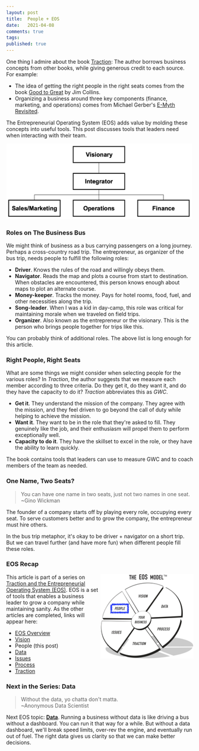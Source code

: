 ```yaml
---
layout: post
title:  People + EOS
date:   2021-04-08
comments: true
tags: 
published: true
---
```

 
One thing I admire about the book [Traction](/blog/2021/02/15/traction-entrepreneurial-operating-system-eos/): The author borrows business concepts from other books, while giving generous credit to each source. For example:

* The idea of getting the right people in the right seats comes from the book [Good to Great](/blog/2015/05/22/building-a-great-company/) by Jim Collins. 
* Organizing a business around three key components (finance, marketing, and operations) comes from Michael Gerber's [E-Myth Revisited](https://www.emyth.com/).

The Entrepreneurial Operating System (EOS) adds value by molding these concepts into useful tools. This post discusses tools that leaders need when interacting with their team.

<a href="/blog/2021/04/08/people-and-eos/"><img src="/images/Accountability_EOS_People.jpg" width="500" padding="10" alt="EOS Accountability Chart - Entrepreneurial Operating System (EOS)" title="EOS Accountability Chart - Entrepreneurial Operating System (EOS)" /></a>

<!--more-->

### Roles on The Business Bus

We might think of business as a bus carrying passengers on a long journey. Perhaps a cross-country road trip. The entrepreneur, as organizer of the bus trip, needs people to fulfill the following roles:

* **Driver**. Knows the rules of the road and willingly obeys them.
* **Navigator**. Reads the map and plots a course from start to destination. When obstacles are encountered, this person knows enough about maps to plot an alternate course.
* **Money-keeper**. Tracks the money. Pays for hotel rooms, food, fuel, and other necessities along the trip.
* **Song-leader**. When I was a kid in day-camp, this role was critical for maintaining morale when we traveled on field trips.
* **Organizer**. Also known as the entrepreneur or the visionary. This is the person who brings people together for trips like this.

You can probably think of additional roles. The above list is long enough for this article.

### Right People, Right Seats

What are some things we might consider when selecting people for the various roles? In _Traction_, the author suggests that we measure each member according to three criteria. Do they get it, do they want it, and do they have the capacity to do it? _Traction_ abbreviates this as _GWC_. 

* **Get it**. They understand the mission of the company. They agree with the mission, and they feel driven to go beyond the call of duty while helping to achieve the mission.
* **Want it**. They want to be in the role that they're asked to fill. They genuinely like the job, and their enthusiasm will propel them to perform exceptionally well.
* **Capacity to do it**. They have the skillset to excel in the role, or they have the ability to learn quickly.

The book contains tools that leaders can use to measure GWC and to coach members of the team as needed.

### One Name, Two Seats?

> You can have one name in two seats, just not two names in one seat.<br/>~Gino Wickman

The founder of a company starts off by playing every role, occupying every seat. To serve customers better and to grow the company, the entrepreneur must hire others. 

In the bus trip metaphor, it's okay to be driver + navigator on a short trip. But we can travel further (and have more fun) when different people fill these roles.

### EOS Recap

<a href="/blog/2021/04/08/people-and-eos/"><img src="/images/EOS_People.jpg" align="right" width="250" padding="10" alt="Right People, Right Seats - Entrepreneurial Operating System (EOS)" title="Right People, Right Seats - Entrepreneurial Operating System (EOS)" /></a>

This article is part of a series on [Traction and the Entrepreneurial Operating System (EOS)](/blog/2021/02/15/traction-entrepreneurial-operating-system-eos/). EOS is a set of tools that enables a business leader to grow a company while maintaining sanity. As the other articles are completed, links will appear here:

* [EOS Overview](/blog/2021/02/15/traction-entrepreneurial-operating-system-eos/)
* [Vision](/blog/2021/03/08/vision-and-eos/)
* People (this post)
* [Data](/blog/2022/02/04/data-plus-eos/)
* [Issues](/blog/2022/02/10/issues-plus-eos/)
* [Process](/blog/2022/02/15/process-plus-eos/)
* [Traction](/blog/2022/02/21/traction-plus-eos/)


### Next in the Series: Data

> Without the data, yo chatta don't matta.<br/>~Anonymous Data Scientist

Next EOS topic: **[Data](/blog/2022/02/04/data-plus-eos/)**. Running a business without data is like driving a bus without a dashboard. You can run it that way for a while. But without a data dashboard, we'll break speed limits, over-rev the engine, and eventually run out of fuel. The right data gives us clarity so that we can make better decisions.